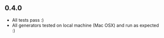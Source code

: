 ## 0.4.0

- All tests pass :)
- All generators tested on local machine (Mac OSX) and run as expected :)